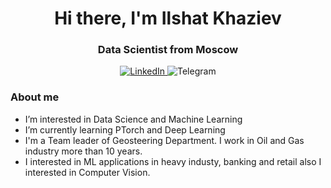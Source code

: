 <div id="headeer" align="center">
    <h1>Hi there, I'm Ilshat Khaziev</h1>
    <h3>Data Scientist from Moscow</h3>
</div>

<div id="socials" align="center">
    <a href="https://www.linkedin.com/in/ilshat-khaziev-b7728169/">
        <img src="https://img.shields.io/badge/LinkedIn-blue?style=for-the-badge&logo=linkedin&logoColor=white" alt="LinkedIn"/>
    </a>
    <ahref="t.me/hazils">
        <img src="https://img.shields.io/badge/Telegram-blue?style=for-the~badge&logo=telegram&logoColor=white" alt="Telegram"/>
    </a>
</div>

### About me
- I’m interested in Data Science and Machine Learning
- I’m currently learning PTorch and Deep Learning 
- I'm a Team leader of Geosteering Department. I work in Oil and Gas industry more than 10 years.
- I interested in ML applications in heavy industy, banking and retail also I interested in Computer Vision.

<!---
Hazil1/Hazil1 is a ✨ special ✨ repository because its `README.md` (this file) appears on your GitHub profile.
You can click the Preview link to take a look at your changes.
--->
